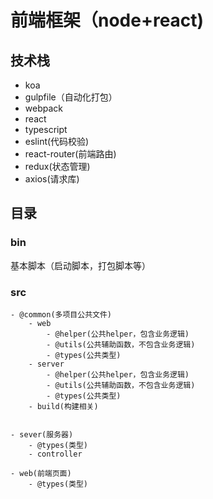 # 前端框架（node+react)

## 技术栈

- koa
- gulpfile（自动化打包）
- webpack
- react
- typescript
- eslint(代码校验)
- react-router(前端路由)
- redux(状态管理)
- axios(请求库)


## 目录

### bin
基本脚本（启动脚本，打包脚本等）

### src

```
- @common(多项目公共文件)
    - web
        - @helper(公共helper，包含业务逻辑)
        - @utils(公共辅助函数，不包含业务逻辑)
        - @types(公共类型)
    - server
        - @helper(公共helper，包含业务逻辑)
        - @utils(公共辅助函数，不包含业务逻辑)
        - @types(公共类型)
    - build(构建相关)


- sever(服务器)
    - @types(类型)
    - controller

- web(前端页面)
    - @types(类型)
```

#### 
